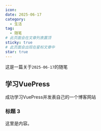 ```yaml
---
icon: 
date: 2025-06-17
category:
  - 生活
tag:
  - 随笔
# 此页面会在文章列表置顶
sticky: true
# 此页面会出现在星标文章中
star: true
---
```


这是一篇关于`2025-06-17`的随笔

<!-- more -->


## 学习VuePress

成功学习VuePress并发表自己的一个博客网站

### 标题 3

这里是内容。
